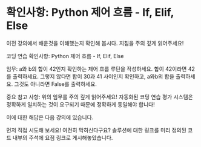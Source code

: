 # 확인사항: Python 제어 흐름 - If, Elif, Else

이전 강의에서 배운것을 이해했는지 확인해 봅시다. 지침을 주의 깊게 읽어주세요!

코딩 연습 확인사항: Python 제어 흐름 - If, Elif, Else

임무: a와 b의 합이 42인지 확인하는 제어 흐름 루틴을 작성하세요. 합이 42이라면 42를 출력하세요. 그렇지 않다면 합이 30과 41 사이인지 확인하고, a와b의 합을 출력하세요. 그것도 아니라면 False를 출력하세요.

중요 참고 사항: 위의 임무를 주의 깊게 읽어주세요! 자동화된 코딩 연습 평가 시스템은 정확하게 일치하는 것이 요구되기 때문에 정확하게 동일해야 합니다!

이에 대한 해답은 다음 강의에 있습니다.

먼저 직접 시도해 보세요! 여전히 막히신다구요? 솔루션에 대한 링크를 미리 정의된 코드 내부의 주석에 요점 링크로 게시해놓았습니다.
